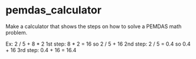 # pemdas_calculator
Make a calculator that shows the steps on how to solve a PEMDAS math problem.

Ex: 2 / 5 + 8 * 2
1st step: 8 * 2 = 16 so 2 / 5 + 16
2nd step: 2 / 5 = 0.4 so 0.4 + 16
3rd step: 0.4 + 16 = 16.4
